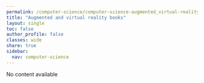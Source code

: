 ```yaml
---
permalink: /computer-science/computer-science-augmented_virtual-reality-books/
title: "Augmented and virtual reality books"
layout: single
toc: false
author_profile: false
classes: wide
share: true
sidebar:
  nav: computer-science
---
```


No content available